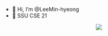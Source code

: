 - 👋 Hi, I’m @LeeMin-hyeong
- 🏫 SSU CSE 21

<!---
LeeMin-hyeong/LeeMin-hyeong is a ✨ special ✨ repository because its `README.md` (this file) appears on your GitHub profile.
You can click the Preview link to take a look at your changes.
--->
<div align=center>
  <image src="http://mazassumnida.wtf/api/v2/generate_badge?boj=2minbrother">
</div>
